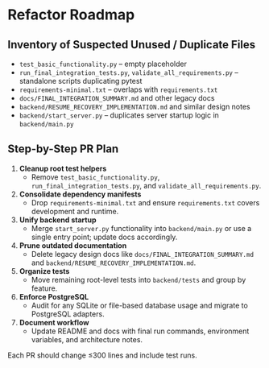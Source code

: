 # Refactor Roadmap

## Inventory of Suspected Unused / Duplicate Files
- `test_basic_functionality.py` – empty placeholder
- `run_final_integration_tests.py`, `validate_all_requirements.py` – standalone scripts duplicating pytest
- `requirements-minimal.txt` – overlaps with `requirements.txt`
- `docs/FINAL_INTEGRATION_SUMMARY.md` and other legacy docs
- `backend/RESUME_RECOVERY_IMPLEMENTATION.md` and similar design notes
- `backend/start_server.py` – duplicates server startup logic in `backend/main.py`

## Step-by-Step PR Plan
1. **Cleanup root test helpers**
   - Remove `test_basic_functionality.py`, `run_final_integration_tests.py`, and `validate_all_requirements.py`.
2. **Consolidate dependency manifests**
   - Drop `requirements-minimal.txt` and ensure `requirements.txt` covers development and runtime.
3. **Unify backend startup**
   - Merge `start_server.py` functionality into `backend/main.py` or use a single entry point; update docs accordingly.
4. **Prune outdated documentation**
   - Delete legacy design docs like `docs/FINAL_INTEGRATION_SUMMARY.md` and `backend/RESUME_RECOVERY_IMPLEMENTATION.md`.
5. **Organize tests**
   - Move remaining root-level tests into `backend/tests` and group by feature.
6. **Enforce PostgreSQL**
   - Audit for any SQLite or file-based database usage and migrate to PostgreSQL adapters.
7. **Document workflow**
   - Update README and docs with final run commands, environment variables, and architecture notes.

Each PR should change ≤300 lines and include test runs.
